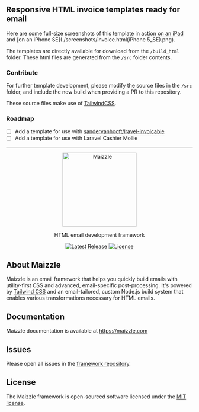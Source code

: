 ## Responsive HTML invoice templates ready for email

Here are some full-size screenshots of this template in action
[on an iPad](./screenshots/invoice.html(iPad).png)
and [on an iPhone SE](./screenshots/invoice.html(iPhone 5_SE).png).

The templates are directly available for download from the `/build_html` folder. These html files are generated from the `/src` folder contents.

### Contribute
For further template development, please modify the source files in the `/src` folder, and include the new build when providing a PR to this repository.

These source files make use of [TailwindCSS](http://tailwindcss.com).  

### Roadmap

- [ ] Add a template for use with [sandervanhooft/lravel-invoicable](https://github.com/sandervanhooft/laravel-invoicable)
- [ ] Add a template for use with Laravel Cashier Mollie

---

<p align="center"><a href="https://maizzle.com" target="_blank"><img src="https://res.cloudinary.com/maizzle/image/upload/v1553710263/maizzle.svg" width="200" alt="Maizzle"></a></p>
<p align="center">HTML email development framework</p>
<p align="center">
<a href="https://npmjs.com/package/@maizzle/framework"><img src="https://img.shields.io/npm/v/@maizzle/framework.svg?style=flat-square" alt="Latest Release"></a>
<a href="https://npmjs.com/package/@maizzle/framework"><img src="https://img.shields.io/github/license/maizzle/framework.svg?color=289159&style=flat-square" alt="License"></a>
</p>

## About Maizzle

Maizzle is an email framework that helps you quickly build emails with utility-first CSS and advanced, email-specific post-processing. It's powered by [Tailwind CSS](https://tailwindcss.com/) and an email-tailored, custom Node.js build system that enables various transformations necessary for HTML emails.

## Documentation

Maizzle documentation is available at https://maizzle.com

## Issues

Please open all issues in the [framework repository](https://github.com/maizzle/framework).

## License

The Maizzle framework is open-sourced software licensed under the [MIT license](https://opensource.org/licenses/MIT).

